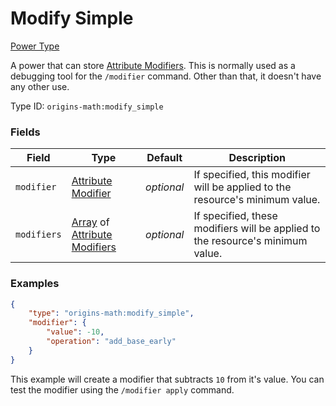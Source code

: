 # Modify Simple

[Power Type](../power_types.md)

A power that can store [Attribute Modifiers](https://origins.readthedocs.io/en/latest/types/data_types/attribute_modifier/#attribute_modifier). This is normally used as a debugging tool for the `/modifier` command. Other than that, it doesn't have any other use.

Type ID: `origins-math:modify_simple`

### Fields

| Field         | Type | Default | Description
|---------------|------|---------|-------------
| `modifier`	|[Attribute Modifier](https://origins.readthedocs.io/en/latest/types/data_types/attribute_modifier/) | _optional_ | If specified, this modifier will be applied to the resource's minimum value.|
| `modifiers`	|[Array](https://origins.readthedocs.io/en/latest/types/data_types/array/) of [Attribute Modifiers](https://origins.readthedocs.io/en/latest/types/data_types/attribute_modifier/) | _optional_ | If specified, these modifiers will be applied to the resource's minimum value.|

### Examples

```json
{
	"type": "origins-math:modify_simple",
	"modifier": {
		"value": -10,
		"operation": "add_base_early"
	}
}
```

This example will create a modifier that subtracts `10` from it's value. You can test the modifier using the `/modifier apply` command. 